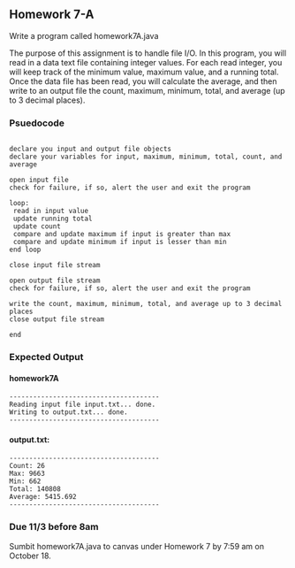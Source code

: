 ## Homework 7-A

Write a program called homework7A.java

The purpose of this assignment is to handle file I/O. In this program, you will read in a 
data text file containing integer values. For each read integer, you will keep track of the 
minimum value, maximum value, and a running total. Once the data file has been read, you will 
calculate the average, and then write to an output file the count, maximum, minimum, total, and 
average (up to 3 decimal places).

### Psuedocode

 ```console

declare you input and output file objects
declare your variables for input, maximum, minimum, total, count, and average

open input file 
check for failure, if so, alert the user and exit the program

loop:
  read in input value
  update running total
  update count
  compare and update maximum if input is greater than max
  compare and update minimum if input is lesser than min
end loop

close input file stream

open output file stream
check for failure, if so, alert the user and exit the program

write the count, maximum, minimum, total, and average up to 3 decimal places
close output file stream

end
 ```
### Expected Output

#### homework7A
 ```console
-------------------------------------- 
Reading input file input.txt... done.
Writing to output.txt... done.
-------------------------------------- 
```

#### output.txt:
```console
-------------------------------------- 
Count: 26
Max: 9663
Min: 662
Total: 140808
Average: 5415.692
-------------------------------------- 
 ```

### Due 11/3 before 8am

Sumbit homework7A.java to canvas under Homework 7 by 7:59 am on October 18.


